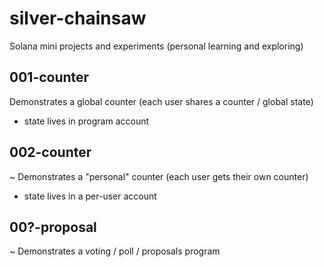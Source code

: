# silver-chainsaw

Solana mini projects and experiments (personal learning and exploring)

## 001-counter

Demonstrates a global counter (each user shares a counter / global state)
- state lives in program account

## 002-counter

~ Demonstrates a "personal" counter (each user gets their own counter)
- state lives in a per-user account

## 00?-proposal

~ Demonstrates a voting / poll / proposals program